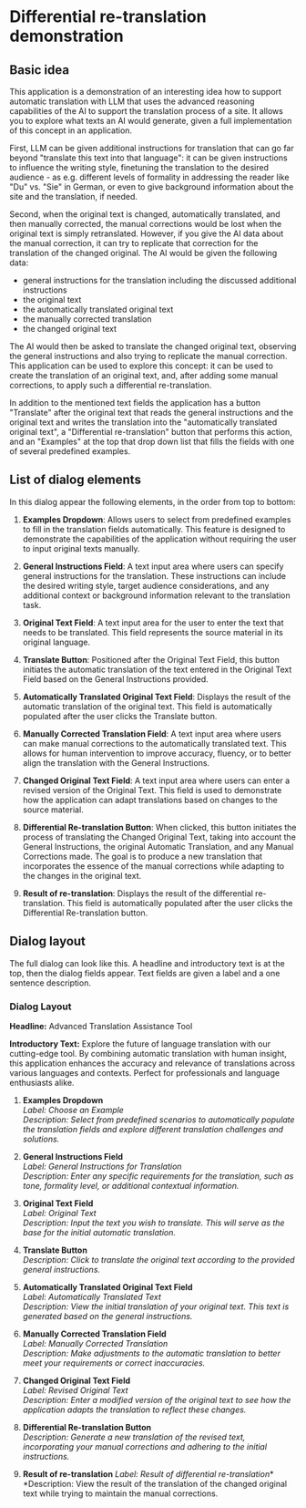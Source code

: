 # Differential re-translation demonstration

## Basic idea

This application is a demonstration of an interesting idea how to support automatic translation with LLM that uses
the advanced reasoning capabilities of the AI to support the translation process of a site. It allows you to explore 
what texts an AI would generate, given a full implementation of this concept in an application.

First, LLM can be given additional instructions for translation that can go far beyond "translate this text into that
language": it can be given instructions to influence the writing style, finetuning the translation to the desired
audience - as e.g. different levels of formality in addressing the reader like "Du" vs. "Sie" in German, or even to give
background information about the site and the translation, if needed.

Second, when the original text is changed, automatically translated, and then manually corrected, the manual corrections
would be lost when the original text is simply retranslated. However, if you give the AI data about the manual
correction, it can try to replicate that correction for the translation of the changed original. The AI would be
given the following data:

- general instructions for the translation including the discussed additional instructions
- the original text
- the automatically translated original text
- the manually corrected translation
- the changed original text

The AI would then be asked to translate the changed original text, observing the general instructions and also trying to
replicate the manual correction. This application can be used to explore this concept: it can be used to create the
translation of an original text, and, after adding some manual corrections, to apply such a differential re-translation.

In addition to the mentioned text fields the application has a button "Translate" after the original text that reads
the general instructions and the original text and writes the translation into the "automatically translated original
text", a "Differential re-translation" button that performs this action, and an "Examples" at the top that drop down list that fills 
the fields with one of several predefined examples.

## List of dialog elements

In this dialog appear the following elements, in the order from top to bottom:

1. **Examples Dropdown**: Allows users to select from predefined examples to fill in the translation fields automatically. This feature is designed to demonstrate the capabilities of the application without requiring the user to input original texts manually.

2. **General Instructions Field**: A text input area where users can specify general instructions for the translation. These instructions can include the desired writing style, target audience considerations, and any additional context or background information relevant to the translation task.

3. **Original Text Field**: A text input area for the user to enter the text that needs to be translated. This field represents the source material in its original language.

4. **Translate Button**: Positioned after the Original Text Field, this button initiates the automatic translation of the text entered in the Original Text Field based on the General Instructions provided. 

5. **Automatically Translated Original Text Field**: Displays the result of the automatic translation of the original text. This field is automatically populated after the user clicks the Translate button.

6. **Manually Corrected Translation Field**: A text input area where users can make manual corrections to the automatically translated text. This allows for human intervention to improve accuracy, fluency, or to better align the translation with the General Instructions.

7. **Changed Original Text Field**: A text input area where users can enter a revised version of the Original Text. This field is used to demonstrate how the application can adapt translations based on changes to the source material.

8. **Differential Re-translation Button**: When clicked, this button initiates the process of translating the Changed Original Text, taking into account the General Instructions, the original Automatic Translation, and any Manual Corrections made. The goal is to produce a new translation that incorporates the essence of the manual corrections while adapting to the changes in the original text.

9. **Result of re-translation**: Displays the result of the differential re-translation. This field is automatically 
   populated after the user clicks the Differential Re-translation button.

## Dialog layout

The full dialog can look like this. A headline and introductory text is at the top, then the dialog fields appear. 
Text fields are given a label and a one sentence description.

### Dialog Layout

**Headline:** Advanced Translation Assistance Tool

**Introductory Text:** Explore the future of language translation with our cutting-edge tool. By combining automatic translation with human insight, this application enhances the accuracy and relevance of translations across various languages and contexts. Perfect for professionals and language enthusiasts alike.

1. **Examples Dropdown**  
   *Label: Choose an Example*  
   *Description: Select from predefined scenarios to automatically populate the translation fields and explore different translation challenges and solutions.*

2. **General Instructions Field**  
   *Label: General Instructions for Translation*  
   *Description: Enter any specific requirements for the translation, such as tone, formality level, or additional contextual information.*

3. **Original Text Field**  
   *Label: Original Text*  
   *Description: Input the text you wish to translate. This will serve as the base for the initial automatic translation.*

4. **Translate Button**  
   *Description: Click to translate the original text according to the provided general instructions.*

5. **Automatically Translated Original Text Field**  
   *Label: Automatically Translated Text*  
   *Description: View the initial translation of your original text. This text is generated based on the general instructions.*

6. **Manually Corrected Translation Field**  
   *Label: Manually Corrected Translation*  
   *Description: Make adjustments to the automatic translation to better meet your requirements or correct inaccuracies.*

7. **Changed Original Text Field**  
   *Label: Revised Original Text*  
   *Description: Enter a modified version of the original text to see how the application adapts the translation to reflect these changes.*

8. **Differential Re-translation Button**  
   *Description: Generate a new translation of the revised text, incorporating your manual corrections and adhering to the initial instructions.*

9. **Result of re-translation**
   *Label: Result of differential re-translation**
   *Description: View the result of the translation of the changed original text while trying to maintain the manual 
   corrections.
